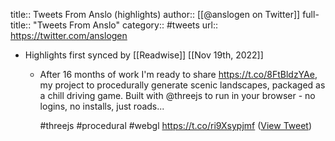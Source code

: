 title:: Tweets From Anslo (highlights)
author:: [[@anslogen on Twitter]]
full-title:: "Tweets From Anslo"
category:: #tweets
url:: https://twitter.com/anslogen

- Highlights first synced by [[Readwise]] [[Nov 19th, 2022]]
	- After 16 months of work I'm ready to share https://t.co/8FtBldzYAe, my project to procedurally generate scenic landscapes, packaged as a chill driving game. Built with @threejs to run in your browser - no logins, no installs, just roads...
	  
	  #threejs #procedural #webgl https://t.co/ri9Xsypjmf ([View Tweet](https://twitter.com/anslogen/status/1583850492463296517))